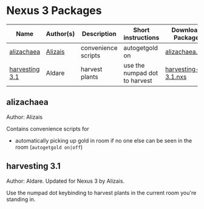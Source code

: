# Nexus 3 Packages

| Name           | Author(s) | Description         | Short instructions | Download Package |
|----------------|-----------|---------------------|--------------------|------------------|
| [alizachaea](#alizachaea)   | [Alizais](https://github.com/alizais)   | convenience scripts | autogetgold on | [alizachaea.nxs](alizachaea.nxs) |
| [harvesting 3.1](#harvesting-3.1) | Aldare    | harvest plants      | use the numpad dot to harvest | [harvesting-3.1.nxs](harvesting-3.1.nxs) |

## alizachaea

Author: Alizais

Contains convenience scripts for
- automatically picking up gold in room if no one else can be seen in the room (`autogetgold on|off`)

## harvesting 3.1

Author: Aldare. Updated for Nexus 3 by Alizais.

Use the numpad dot keybinding to harvest plants in the current room you're standing in.
